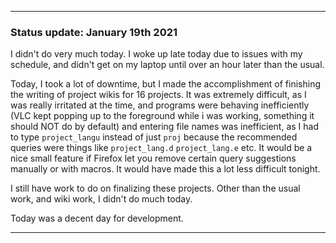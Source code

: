 ***

### Status update: January 19th 2021

I didn't do very much today. I woke up late today due to issues with my schedule, and didn't get on my laptop until over an hour later than the usual.

Today, I took a lot of downtime, but I made the accomplishment of finishing the writing of project wikis for 16 projects. It was extremely difficult, as I was really irritated at the time, and programs were behaving inefficiently (VLC kept popping up to the foreground while i was working, something it should NOT do by default) and entering file names was inefficient, as I had to type `project_langu` instead of just `proj` because the recommended queries were things like `project_lang.d` `project_lang.e` etc. It would be a nice small feature if Firefox let you remove certain query suggestions manually or with macros. It would have made this a lot less difficult tonight.

I still have work to do on finalizing these projects. Other than the usual work, and wiki work, I didn't do much today.

Today was a decent day for development.

***
